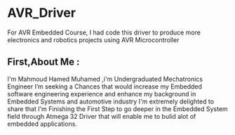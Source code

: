 # AVR_Driver
For AVR Embedded Course, I had code this driver to produce more electronics and robotics projects using AVR Microcontroller
## First,About Me :
I'm Mahmoud Hamed Muhamed ,i'm Undergraduated Mechatronics Engineer
I’m seeking a Chances that would increase my Embedded software engineering experience and enhance my background in Embedded Systems and automotive industry
I'm extremely delighted to share that I'm Finishing the First Step to go deeper in the Embedded System field through Atmega 32 Driver that will enable me to bulid alot of embedded applications.


